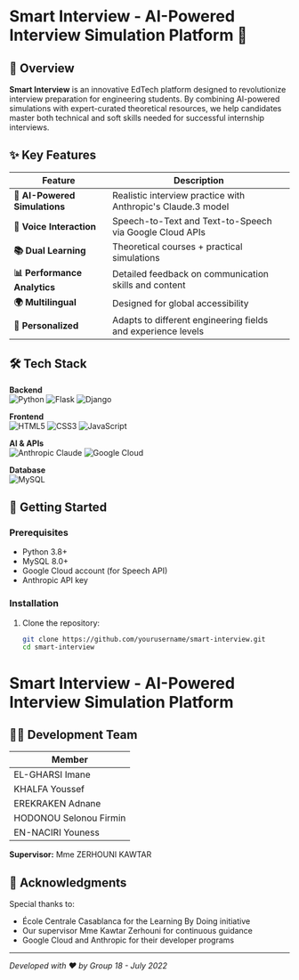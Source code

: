 # Smart Interview - AI-Powered Interview Simulation Platform 🚀

## 📌 Overview
**Smart Interview** is an innovative EdTech platform designed to revolutionize interview preparation for engineering students. By combining AI-powered simulations with expert-curated theoretical resources, we help candidates master both technical and soft skills needed for successful internship interviews.

## ✨ Key Features
| Feature                       | Description                                                   |
|-------------------------------|---------------------------------------------------------------|
| **🤖 AI-Powered Simulations** | Realistic interview practice with Anthropic's Claude.3 model  |
| **🎤 Voice Interaction**      | Speech-to-Text and Text-to-Speech via Google Cloud APIs       |
| **📚 Dual Learning**          | Theoretical courses + practical simulations                   |
| **📊 Performance Analytics**  | Detailed feedback on communication skills and content         |
| **🌍 Multilingual**           | Designed for global accessibility                             |
| **🎯 Personalized**           | Adapts to different engineering fields and experience levels  |

## 🛠️ Tech Stack
**Backend**  
![Python](https://img.shields.io/badge/Python-3.8+-blue?logo=python)
![Flask](https://img.shields.io/badge/Flask-2.0+-green?logo=flask)
![Django](https://img.shields.io/badge/Django-4.0+-092E20?logo=django)

**Frontend**  
![HTML5](https://img.shields.io/badge/HTML5-E34F26?logo=html5&logoColor=white)
![CSS3](https://img.shields.io/badge/CSS3-1572B6?logo=css3&logoColor=white)
![JavaScript](https://img.shields.io/badge/JavaScript-ES6+-F7DF1E?logo=javascript)

**AI & APIs**  
![Anthropic Claude](https://img.shields.io/badge/Anthropic_Claude-3.0-4A154B)
![Google Cloud](https://img.shields.io/badge/Google_Cloud-API-4285F4?logo=google-cloud)

**Database**  
![MySQL](https://img.shields.io/badge/MySQL-8.0-4479A1?logo=mysql)

## 🚀 Getting Started

### Prerequisites
- Python 3.8+
- MySQL 8.0+
- Google Cloud account (for Speech API)
- Anthropic API key

### Installation
1. Clone the repository:
   ```bash
   git clone https://github.com/yourusername/smart-interview.git
   cd smart-interview

# Smart Interview - AI-Powered Interview Simulation Platform

## 🧑‍💻 Development Team

| Member                  |
|-------------------------|
| EL-GHARSI Imane         | 
| KHALFA Youssef          | 
| EREKRAKEN Adnane        | 
| HODONOU Selonou Firmin  | 
| EN-NACIRI Youness       | 

**Supervisor:** Mme ZERHOUNI KAWTAR

## 🌟 Acknowledgments

Special thanks to:
- École Centrale Casablanca for the Learning By Doing initiative
- Our supervisor Mme Kawtar Zerhouni for continuous guidance
- Google Cloud and Anthropic for their developer programs

---

*Developed with ❤️ by Group 18 - July 2022*   